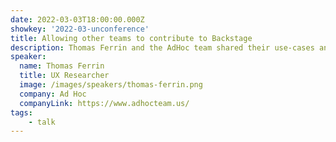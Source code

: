 ```yaml
---
date: 2022-03-03T18:00:00.000Z
showkey: '2022-03-unconference'
title: Allowing other teams to contribute to Backstage
description: Thomas Ferrin and the AdHoc team shared their use-cases and ideas to let other teams contribute plugins and own parts of Backstage.
speaker:
  name: Thomas Ferrin
  title: UX Researcher
  image: /images/speakers/thomas-ferrin.png
  company: Ad Hoc
  companyLink: https://www.adhocteam.us/
tags:
    - talk
---
```

